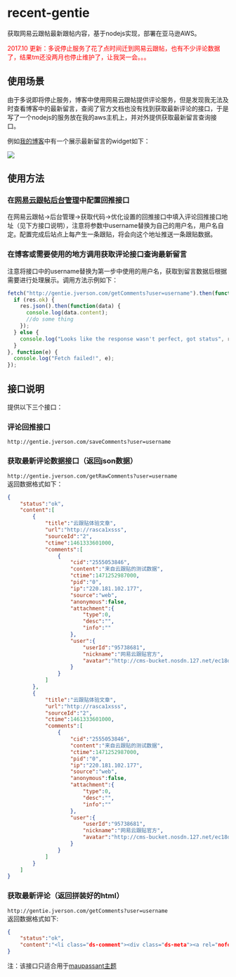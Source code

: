 # recent-gentie
获取网易云跟帖最新跟帖内容，基于nodejs实现，部署在亚马逊AWS。

<div style="color: red;">2017.10 更新：多说停止服务了花了点时间迁到网易云跟帖，也有不少评论数据了，结果tm还没两月也停止维护了，让我哭一会。。。</div>

## 使用场景

由于多说即将停止服务，博客中使用网易云跟帖提供评论服务，但是发现我无法及时查看博客中的最新留言，查阅了官方文档也没有找到获取最新评论的接口，于是写了一个nodejs的服务放在我的aws主机上，并对外提供获取最新留言查询接口。

例如[我的博客](http://jverson.com/)中有一个展示最新留言的widget如下：

![](http://7xry05.com1.z0.glb.clouddn.com/201705162024_165.png)

## 使用方法

### 在[网易云跟帖后台管理](https://manage.gentie.163.com)中配置回推接口      

在网易云跟帖->后台管理->获取代码->优化设置的回推接口中填入评论回推接口地址（见下方接口说明），注意将参数中username替换为自己的用户名，用户名自定。配置完成后站点上每产生一条跟贴，将会向这个地址推送一条跟贴数据。

### 在博客或需要使用的地方调用获取评论接口查询最新留言  

注意将接口中的username替换为第一步中使用的用户名，获取到留言数据后根据需要进行处理展示。调用方法示例如下：
```javascript
fetch("http://gentie.jverson.com/getComments?user=username").then(function(res) {
  if (res.ok) {
    res.json().then(function(data) {
      console.log(data.content);
      //do some thing
    });
  } else {
    console.log("Looks like the response wasn't perfect, got status", res.status);
  }
}, function(e) {
  console.log("Fetch failed!", e);
});
```

## 接口说明

提供以下三个接口：

### 评论回推接口
`http://gentie.jverson.com/saveComments?user=username`

### 获取最新评论数据接口（返回json数据）
`http://gentie.jverson.com/getRawComments?user=username`         
返回数据格式如下：
```json
{
    "status":"ok",
    "content":[
        {
            "title":"云跟贴体验文章",
            "url":"http://rasca1xsss",
            "sourceId":"2",
            "ctime":1461333601000,
            "comments":[
                {
                    "cid":"2555053846",
                    "content":"来自云跟贴的测试数据",
                    "ctime":1471252987000,
                    "pid":"0",
                    "ip":"220.181.102.177",
                    "source":"web",
                    "anonymous":false,
                    "attachment":{
                        "type":0,
                        "desc":"",
                        "info":""
                    },
                    "user":{
                        "userId":"95738681",
                        "nickname":"网易云跟贴官方",
                        "avatar":"http://cms-bucket.nosdn.127.net/ec18d69788bb43aa866884633d212df720161220225628.jpg"
                    }
                }
            ]
        },
        {
            "title":"云跟贴体验文章",
            "url":"http://rasca1xsss",
            "sourceId":"2",
            "ctime":1461333601000,
            "comments":[
                {
                    "cid":"2555053846",
                    "content":"来自云跟贴的测试数据",
                    "ctime":1471252987000,
                    "pid":"0",
                    "ip":"220.181.102.177",
                    "source":"web",
                    "anonymous":false,
                    "attachment":{
                        "type":0,
                        "desc":"",
                        "info":""
                    },
                    "user":{
                        "userId":"95738681",
                        "nickname":"网易云跟贴官方",
                        "avatar":"http://cms-bucket.nosdn.127.net/ec18d69788bb43aa866884633d212df720161220225628.jpg"
                    }
                }
            ]
        }
    ]
}
```

### 获取最新评论（返回拼装好的html）
`http://gentie.jverson.com/getComments?user=username`         
返回数据格式如下:
```json
{
    "status":"ok",
    "content":"<li class="ds-comment"><div class="ds-meta"><a rel="nofollow author" target="_blank" href="">网易云跟贴官方 </a><span class="ds-time">8月15日</span></div><div class="ds-thread-title">在 <a href="http://rasca1xsss#comments">云跟贴体验文章</a> 中评论</div><div class="ds-excerpt">来自云跟贴的测试数据</div></li><li class="ds-comment"><div class="ds-meta"><a rel="nofollow author" target="_blank" href="">网易云跟贴官方 </a><span class="ds-time">8月15日</span></div><div class="ds-thread-title">在 <a href="http://rasca1xsss#comments">云跟贴体验文章</a> 中评论</div><div class="ds-excerpt">来自云跟贴的测试数据</div></li>"
}
```
注：该接口只适合用于[maupassant主题](http://jverson.com/)
